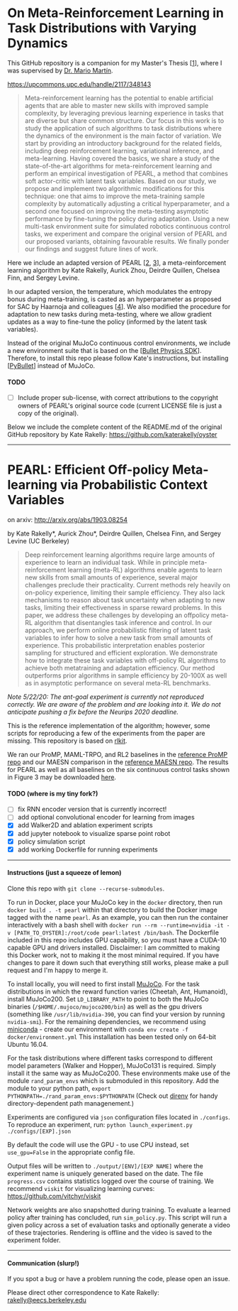 # On Meta-Reinforcement Learning in Task Distributions with Varying Dynamics

This GitHub repository is a companion for my Master's Thesis 
[[1](https://upcommons.upc.edu/bitstream/handle/2117/348143/155944.pdf?sequence=1)],
where I was supervised by [Dr. Mario Martín](https://scholar.google.com/citations?user=SGZH24YAAAAJ&hl=en&oi=ao).

https://upcommons.upc.edu/handle/2117/348143

> Meta-reinforcement learning has the potential to enable artificial agents that are able to 
master new skills with improved sample complexity, by leveraging 
previous learning experience in tasks that are diverse but share common 
structure. Our focus in this work is to study the application of 
such algorithms to task distributions where the dynamics of the 
environment is the main factor of variation. We start by providing 
an introductory background for the related fields, including deep 
reinforcement learning, variational inference, and meta-learning. 
Having covered the basics, we share a study of the state-of-the-art 
algorithms for meta-reinforcement learning and perform an empirical 
investigation of PEARL, a method that combines soft actor-critic with 
latent task variables. Based on our study, we propose and implement 
two algorithmic modifications for this technique: one that aims to 
improve the meta-training sample complexity by automatically adjusting 
a critical hyperparameter, and a second one focused on improving 
the meta-testing asymptotic performance by fine-tuning the policy 
during adaptation. Using a new multi-task environment suite for 
simulated robotics continuous control tasks, we experiment and 
compare the original version of PEARL and our proposed variants, 
obtaining favourable results. We finally ponder our findings and 
suggest future lines of work.

Here we include an adapted version of PEARL [[2](http://proceedings.mlr.press/v97/rakelly19a.html), 
[3](https://www2.eecs.berkeley.edu/Pubs/TechRpts/2020/EECS-2020-224.pdf)], a meta-reinforcement
learning algorithm by Kate Rakelly, Aurick Zhou, Deirdre Quillen, Chelsea Finn, and Sergey Levine. 

In our adapted version, the temperature, which modulates the entropy bonus during meta-training, 
is casted as an hyperparameter as 
proposed for SAC by Haarnoja and colleagues [[4](https://arxiv.org/abs/1812.05905)]. We also 
modified the procedure for adaptation to new tasks during meta-testing, where we allow gradient
updates as a way to fine-tune the policy (informed by the latent task variables).

Instead of the original MuJoCo continuous control environments, we include a new environment
suite that is based on the [[Bullet Physics SDK](https://github.com/bulletphysics/bullet3)]. 
Therefore, to install this repo please follow Kate's instructions, but installing
[[PyBullet](https://pybullet.org/)] instead of MuJoCo.

#### TODO
- [ ] Include proper sub-license, with correct attributions to the copyright owners of PEARL's original source code (current LICENSE file is just a copy of the original).

Below we include the complete content of the README.md of the original GitHub 
repository by Kate Rakelly: https://github.com/katerakelly/oyster


--------------------------------------

# PEARL: Efficient Off-policy Meta-learning via Probabilistic Context Variables

on arxiv: http://arxiv.org/abs/1903.08254

by Kate Rakelly*, Aurick Zhou*, Deirdre Quillen, Chelsea Finn, and Sergey Levine (UC Berkeley)

> Deep reinforcement learning algorithms require large amounts of experience to learn an individual
task. While in principle meta-reinforcement learning (meta-RL) algorithms enable agents to learn
new skills from small amounts of experience, several major challenges preclude their practicality.
Current methods rely heavily on on-policy experience, limiting their sample efficiency. They also
lack mechanisms to reason about task uncertainty when adapting to new tasks, limiting their effectiveness
in sparse reward problems. In this paper, we address these challenges by developing an offpolicy meta-RL
algorithm that disentangles task inference and control. In our approach, we perform online probabilistic
filtering of latent task variables to infer how to solve a new task from small amounts of experience.
This probabilistic interpretation enables posterior sampling for structured and efficient exploration.
We demonstrate how to integrate these task variables with off-policy RL algorithms to achieve both metatraining
and adaptation efficiency. Our method outperforms prior algorithms in sample efficiency by 20-100X as well as
in asymptotic performance on several meta-RL benchmarks.

*Note 5/22/20: The ant-goal experiment is currently not reproduced correctly. We are aware of the problem and are looking into it. We do not anticipate pushing a fix before the Neurips 2020 deadline.*

This is the reference implementation of the algorithm; however, some scripts for reproducing a few of the experiments from the paper are missing.
This repository is based on [rlkit](https://github.com/vitchyr/rlkit).

We ran our ProMP, MAML-TRPO, and RL2 baselines in the [reference ProMP repo](https://github.com/jonasrothfuss/ProMP) and our MAESN comparison in the [reference MAESN repo](https://github.com/RussellM2020/maesn_suite).
The results for PEARL as well as all baselines on the six continuous control tasks shown in Figure 3 may be downloaded [here](https://www.dropbox.com/s/3uorwtrqzury6wt/results_cont_control.zip?dl=0).

#### TODO (where is my tiny fork?)
- [ ] fix RNN encoder version that is currently incorrect!
- [ ] add optional convolutional encoder for learning from images
- [x] add Walker2D and ablation experiment scripts
- [x] add jupyter notebook to visualize sparse point robot
- [x] policy simulation script
- [x] add working Dockerfile for running experiments

--------------------------------------

#### Instructions (just a squeeze of lemon)

Clone this repo with `git clone --recurse-submodules`.

To run in Docker, place your MuJoCo key in the `docker` directory, then run `docker build . -t pearl` within that directory to build the Docker image tagged with the name `pearl`.
As an example, you can then run the container interactively with a bash shell with `docker run --rm --runtime=nvidia -it -v [PATH_TO_OYSTER]:/root/code pearl:latest /bin/bash`.
The Dockerfile included in this repo includes GPU capability, so you must have a CUDA-10 capable GPU and drivers installed.
Disclaimer: I am committed to making this Docker work, not to making it the most minimal required. If you have changes to pare it down such that everything still works, please make a pull request and I'm happy to merge it.

To install locally, you will need to first install [MuJoCo](https://www.roboti.us/index.html).
For the task distributions in which the reward function varies (Cheetah, Ant, Humanoid), install MuJoCo200.
Set `LD_LIBRARY_PATH` to point to both the MuJoCo binaries (`/$HOME/.mujoco/mujoco200/bin`) as well as the gpu drivers (something like `/usr/lib/nvidia-390`, you can find your version by running `nvidia-smi`).
For the remaining dependencies, we recommend using [miniconda](https://docs.conda.io/en/latest/miniconda.html) - create our environment with `conda env create -f docker/environment.yml`
This installation has been tested only on 64-bit Ubuntu 16.04.

For the task distributions where different tasks correspond to different model parameters (Walker and Hopper), MuJoCo131 is required.
Simply install it the same way as MuJoCo200.
These environments make use of the module `rand_param_envs` which is submoduled in this repository.
Add the module to your python path, `export PYTHONPATH=./rand_param_envs:$PYTHONPATH`
(Check out [direnv](https://direnv.net/) for handy directory-dependent path managenement.)

Experiments are configured via `json` configuration files located in `./configs`. To reproduce an experiment, run:
`python launch_experiment.py ./configs/[EXP].json`

By default the code will use the GPU - to use CPU instead, set `use_gpu=False` in the appropriate config file.

Output files will be written to `./output/[ENV]/[EXP NAME]` where the experiment name is uniquely generated based on the date.
The file `progress.csv` contains statistics logged over the course of training.
We recommend `viskit` for visualizing learning curves: https://github.com/vitchyr/viskit

Network weights are also snapshotted during training.
To evaluate a learned policy after training has concluded, run `sim_policy.py`.
This script will run a given policy across a set of evaluation tasks and optionally generate a video of these trajectories.
Rendering is offline and the video is saved to the experiment folder.

--------------------------------------
#### Communication (slurp!)

If you spot a bug or have a problem running the code, please open an issue.

Please direct other correspondence to Kate Rakelly: rakelly@eecs.berkeley.edu
